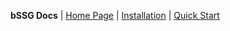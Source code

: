**bSSG Docs** | [Home Page](https://bevan0.github.io/bSSG) | [Installation](https://bevan0.github.io/bSSG/install) | [Quick Start](https://bevan0.github.io/bSSG/quickstart)
